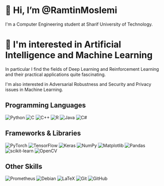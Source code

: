 # 👋 Hi, I’m @RamtinMoslemi
I'm a Computer Engineering student at Sharif University of Technology. 
# 🤖 I'm interested in Artificial Intelligence and Machine Learning
In particular I find the fields of Deep Learning and Reinforcement Learning and their practical applications quite fascinating. 

I'm also interested in Adversarial Robustness and Security and Privacy issues in Machine Learning.

## Programming Languages
![Python](https://img.shields.io/badge/python-3670A0?style=for-the-badge&logo=python&logoColor=ffdd54)
![C](https://img.shields.io/badge/c-%2300599C.svg?style=for-the-badge&logo=c&logoColor=white)
![C++](https://img.shields.io/badge/c++-%2300599C.svg?style=for-the-badge&logo=c%2B%2B&logoColor=white)
![R](https://img.shields.io/badge/r-%23276DC3.svg?style=for-the-badge&logo=r&logoColor=white)
![Java](https://img.shields.io/badge/java-%23ED8B00.svg?style=for-the-badge&logo=openjdk&logoColor=white)
![C#](https://img.shields.io/badge/c%23-%23239120.svg?style=for-the-badge&logo=csharp&logoColor=white)
## Frameworks & Libraries
![PyTorch](https://img.shields.io/badge/PyTorch-%23EE4C2C.svg?style=for-the-badge&logo=PyTorch&logoColor=white) 
![TensorFlow](https://img.shields.io/badge/TensorFlow-%23FF6F00.svg?style=for-the-badge&logo=TensorFlow&logoColor=white) 
![Keras](https://img.shields.io/badge/Keras-%23D00000.svg?style=for-the-badge&logo=Keras&logoColor=white)
![NumPy](https://img.shields.io/badge/numpy-%23013243.svg?style=for-the-badge&logo=numpy&logoColor=white)
![Matplotlib](https://img.shields.io/badge/Matplotlib-%23ffffff.svg?style=for-the-badge&logo=Matplotlib&logoColor=black)
![Pandas](https://img.shields.io/badge/pandas-%23150458.svg?style=for-the-badge&logo=pandas&logoColor=white) 
![scikit-learn](https://img.shields.io/badge/scikit--learn-%23F7931E.svg?style=for-the-badge&logo=scikit-learn&logoColor=white) 
![OpenCV](https://img.shields.io/badge/opencv-%23white.svg?style=for-the-badge&logo=opencv&logoColor=white)
## Other Skills
![Prometheus](https://img.shields.io/badge/Prometheus-E6522C?style=for-the-badge&logo=Prometheus&logoColor=white)
![Debian](https://img.shields.io/badge/Debian-D70A53?style=for-the-badge&logo=debian&logoColor=white)
![LaTeX](https://img.shields.io/badge/latex-%23008080.svg?style=for-the-badge&logo=latex&logoColor=white)
![Git](https://img.shields.io/badge/git-%23F05033.svg?style=for-the-badge&logo=git&logoColor=white)
![GitHub](https://img.shields.io/badge/github-%23121011.svg?style=for-the-badge&logo=github&logoColor=white)
<!--👀 
- 🌱 I’m currently learning ...
- 💞️ I’m looking to collaborate on ...
- 📫 How to reach me ...
--->
<!---
RamtinMoslemi/RamtinMoslemi is a ✨ special ✨ repository because its `README.md` (this file) appears on your GitHub profile.
You can click the Preview link to take a look at your changes.
--->
